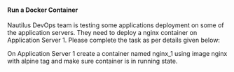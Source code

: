 #### Run a Docker Container

Nautilus DevOps team is testing some applications deployment on some of the application servers. They need to deploy a nginx container on Application Server 1. Please complete the task as per details given below:


On Application Server 1 create a container named nginx_1 using image nginx with alpine tag and make sure container is in running state.

